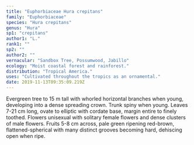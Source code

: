 ```yaml
---
title: "Euphorbiaceae Hura crepitans"
family: "Euphorbiaceae"
species: "Hura crepitans"
genus: "Hura"
sp1: "crepitans"
author1: "L."
rank1: ""
sp2: ""
author2: ""
vernacular: "Sandbox Tree, Possumwood, Jabillo"
ecology: "Moist coastal forest and rainforest."
distribution: "Tropical America."
uses: "Cultivated throughout the tropics as an ornamental."
date: 2019-11-13T09:35:09.219Z
---
```

Evergreen tree to 15 m tall with whorled horizontal branches when young, developing into a dense spreading crown. Trunk spiny when young. Leaves 7-21 cm long, ovate to elliptic with cordate base, margin entire to finely toothed. Flowers unisexual with solitary female flowers and dense clusters of male flowers. Fruits 5-8 cm across, pale green ripening red-brown, flattened-spherical with many distinct grooves becoming hard, dehiscing open when ripe.